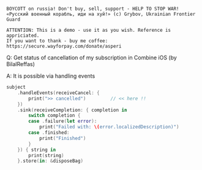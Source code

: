 ```
BOYCOTT on russia! Don't buy, sell, support - HELP TO STOP WAR!
«Русский военный корабль, иди на хуй!» (c) Grybov, Ukrainian Frontier Guard

ATTENTION: This is a demo - use it as you wish. Reference is appriciated.
If you want to thank - buy me coffee: https://secure.wayforpay.com/donate/asperi
```

Q: Get status of cancellation of my subscription in Combine iOS (by BilalReffas)

A: It is possible via handling events

```swift
subject
    .handleEvents(receiveCancel: {
        print(">> cancelled")         // << here !!
    })
    .sink(receiveCompletion: { completion in
        switch completion {
        case .failure(let error):
            print("Failed with: \(error.localizedDescription)")
        case .finished:
            print("Finished")
        }
    }) { string in
        print(string)
    }.store(in: &disposeBag)
```
